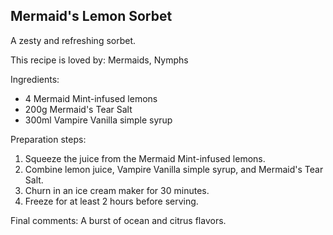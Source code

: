 ## Mermaid's Lemon Sorbet

A zesty and refreshing sorbet.

This recipe is loved by: Mermaids, Nymphs

Ingredients:

* 4 Mermaid Mint-infused lemons
* 200g Mermaid's Tear Salt
* 300ml Vampire Vanilla simple syrup

Preparation steps:

1. Squeeze the juice from the Mermaid Mint-infused lemons.
2. Combine lemon juice, Vampire Vanilla simple syrup, and Mermaid's Tear Salt.
3. Churn in an ice cream maker for 30 minutes.
4. Freeze for at least 2 hours before serving.

Final comments: A burst of ocean and citrus flavors.


